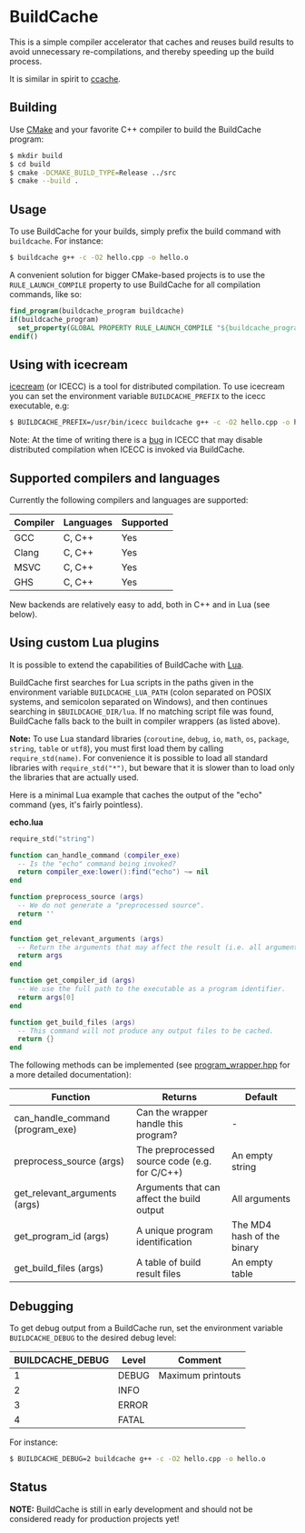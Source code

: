 # BuildCache

This is a simple compiler accelerator that caches and reuses build results to
avoid unnecessary re-compilations, and thereby speeding up the build process.

It is similar in spirit to [ccache](https://ccache.samba.org/).

## Building

Use [CMake](https://cmake.org/) and your favorite C++ compiler to build the BuildCache program:

```bash
$ mkdir build
$ cd build
$ cmake -DCMAKE_BUILD_TYPE=Release ../src
$ cmake --build .
```

## Usage

To use BuildCache for your builds, simply prefix the build command with
`buildcache`. For instance:

```bash
$ buildcache g++ -c -O2 hello.cpp -o hello.o
```

A convenient solution for bigger CMake-based projects is to use the
`RULE_LAUNCH_COMPILE` property to use BuildCache for all compilation commands,
like so:

```cmake
find_program(buildcache_program buildcache)
if(buildcache_program)
  set_property(GLOBAL PROPERTY RULE_LAUNCH_COMPILE "${buildcache_program}")
endif()
```

## Using with icecream

[icecream](https://github.com/icecc/icecream) (or ICECC) is a tool for
distributed compilation. To use icecream you can set the environment variable
`BUILDCACHE_PREFIX` to the icecc executable, e.g:

```bash
$ BUILDCACHE_PREFIX=/usr/bin/icecc buildcache g++ -c -O2 hello.cpp -o hello.o
```

Note: At the time of writing there is a [bug](https://github.com/icecc/icecream/issues/390)
in ICECC that may disable distributed compilation when ICECC is invoked via BuildCache.

## Supported compilers and languages

Currently the following compilers and languages are supported:

| Compiler | Languages | Supported |
| -------- | --------- | --------- |
| GCC      | C, C++    | Yes       |
| Clang    | C, C++    | Yes       |
| MSVC     | C, C++    | Yes       |
| GHS      | C, C++    | Yes       |

New backends are relatively easy to add, both in C++ and in Lua (see below).

## Using custom Lua plugins

It is possible to extend the capabilities of BuildCache with [Lua](https://www.lua.org/).

BuildCache first searches for Lua scripts in the paths given in the environment variable `BUILDCACHE_LUA_PATH` (colon separated on POSIX systems, and semicolon separated on Windows), and then continues searching in `$BUILDCACHE_DIR/lua`. If no matching script file was found, BuildCache falls back to the built in compiler wrappers (as listed above).

**Note:** To use Lua standard libraries (`coroutine`, `debug`, `io`, `math`, `os`, `package`, `string`, `table` or `utf8`), you must first load them by calling `require_std(name)`. For convenience it is possible to load all standard libraries with `require_std("*")`, but beware that it is slower than to load only the libraries that are actually used.

Here is a minimal Lua example that caches the output of the "echo" command (yes, it's fairly pointless).

**echo.lua**
```lua
require_std("string")

function can_handle_command (compiler_exe)
  -- Is the "echo" command being invoked?
  return compiler_exe:lower():find("echo") ~= nil
end

function preprocess_source (args)
  -- We do not generate a "preprocessed source".
  return ''
end

function get_relevant_arguments (args)
  -- Return the arguments that may affect the result (i.e. all arguments).
  return args
end

function get_compiler_id (args)
  -- We use the full path to the executable as a program identifier.
  return args[0]
end

function get_build_files (args)
  -- This command will not produce any output files to be cached.
  return {}
end
```

The following methods can be implemented (see [program_wrapper.hpp](src/program_wrapper.hpp) for a more detailed documentation):

| Function | Returns | Default |
| --- | --- | --- |
| can_handle_command (program_exe) | Can the wrapper handle this program? | - |
| preprocess_source (args) | The preprocessed source code (e.g. for C/C++) | An empty string |
| get_relevant_arguments (args) | Arguments that can affect the build output | All arguments |
| get_program_id (args) | A unique program identification | The MD4 hash of the binary |
| get_build_files (args) | A table of build result files | An empty table |

## Debugging

To get debug output from a BuildCache run, set the environment variable
`BUILDCACHE_DEBUG` to the desired debug level:

| BUILDCACHE_DEBUG | Level | Comment           |
| ---------------- | ----- | ----------------- |
| 1                | DEBUG | Maximum printouts |
| 2                | INFO  |                   |
| 3                | ERROR |                   |
| 4                | FATAL |                   |

For instance:

```bash
$ BUILDCACHE_DEBUG=2 buildcache g++ -c -O2 hello.cpp -o hello.o
```

## Status

**NOTE:** BuildCache is still in early development and should not be considered
ready for production projects yet!


